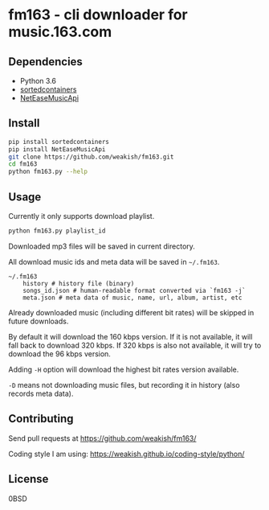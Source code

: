 fm163 - cli downloader for music.163.com
========================================

Dependencies
------------

- Python 3.6
- [sortedcontainers](https://pypi.python.org/pypi/sortedcontainers)
- [NetEaseMusicApi](https://github.com/littlecodersh/NetEaseMusicApi)

Install
-------

```sh
pip install sortedcontainers
pip install NetEaseMusicApi
git clone https://github.com/weakish/fm163.git
cd fm163
python fm163.py --help
```

Usage
-----

Currently it only supports download playlist.

```sh
python fm163.py playlist_id
```

Downloaded mp3 files will be saved in current directory.

All download music ids and meta data will be saved in `~/.fm163`.

```
~/.fm163
    history # history file (binary)
    songs_id.json # human-readable format converted via `fm163 -j`
    meta.json # meta data of music, name, url, album, artist, etc
```

Already downloaded music (including different bit rates) will be skipped in future downloads.

By default it will download the 160 kbps version.
If it is not available, it will fall back to download 320 kbps.
If 320 kbps is also not available, it will try to download the 96 kbps version.

Adding `-H` option will download the highest bit rates version available.

`-D` means not downloading music files, but recording it in history (also records meta data).

Contributing
------------

Send pull requests at <https://github.com/weakish/fm163/>

Coding style I am using: <https://weakish.github.io/coding-style/python/>

License
-------

0BSD
